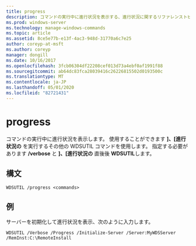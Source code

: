 ```yaml
---
title: progress
description: コマンドの実行中に進行状況を表示する、進行状況に関するリファレンストピックです。
ms.prod: windows-server
ms.technology: manage-windows-commands
ms.topic: article
ms.assetid: 8ce5e77b-e13f-4ac3-948d-31770a6c7e25
author: coreyp-at-msft
ms.author: coreyp
manager: dongill
ms.date: 10/16/2017
ms.openlocfilehash: 3fcb06304df22208cef013d73a4ebf0af1991f88
ms.sourcegitcommit: ab64dc83fca28039416c26226815502d0193500c
ms.translationtype: MT
ms.contentlocale: ja-JP
ms.lasthandoff: 05/01/2020
ms.locfileid: "82721431"
---
```

# <a name="progress"></a>progress

コマンドの実行中に進行状況を表示します。 使用することができます **]、[進行状況の** を実行するその他の WDSUTIL コマンドを使用します。 指定する必要があります **/verbose** と **]、[進行状況の** 直後後 **WDSUTIL**します。

## <a name="syntax"></a>構文

```
WDSUTIL /progress <commands>
```

## <a name="examples"></a>例

サーバーを初期化して進行状況を表示、次のように入力します。
```
WDSUTIL /Verbose /Progress /Initialize-Server /Server:MyWDSServer /RemInst:C:\RemoteInstall
```